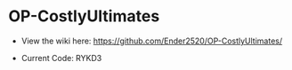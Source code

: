 # OP-CostlyUltimates

- View the wiki here: https://github.com/Ender2520/OP-CostlyUltimates/

- Current Code: RYKD3
